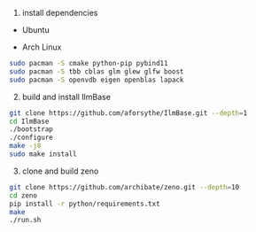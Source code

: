 1. install dependencies

- Ubuntu

- Arch Linux
```bash
sudo pacman -S cmake python-pip pybind11
sudo pacman -S tbb cblas glm glew glfw boost
sudo pacman -S openvdb eigen openblas lapack
```

2. build and install IlmBase
```bash
git clone https://github.com/aforsythe/IlmBase.git --depth=1
cd IlmBase
./bootstrap
./configure
make -j8
sudo make install
```

3. clone and build zeno
```bash
git clone https://github.com/archibate/zeno.git --depth=10
cd zeno
pip install -r python/requirements.txt
make
./run.sh
```
